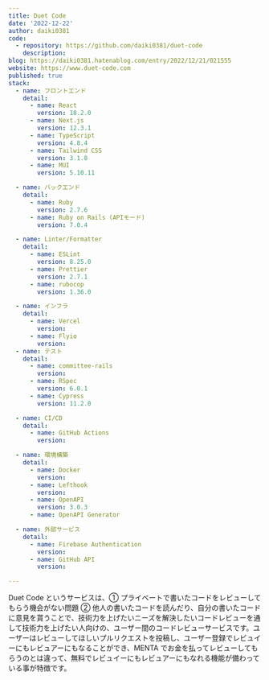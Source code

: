 ```yaml
---
title: Duet Code
date: '2022-12-22'
author: daiki0381
code: 
  - repository: https://github.com/daiki0381/duet-code 
    description:
blog: https://daiki0381.hatenablog.com/entry/2022/12/21/021555
website: https://www.duet-code.com
published: true
stack:
  - name: フロントエンド
    detail: 
      - name: React
        version: 18.2.0
      - name: Next.js
        version: 12.3.1
      - name: TypeScript
        version: 4.8.4
      - name: Tailwind CSS
        version: 3.1.8
      - name: MUI
        version: 5.10.11

  - name: バックエンド
    detail:
      - name: Ruby
        version: 2.7.6
      - name: Ruby on Rails (APIモード)
        version: 7.0.4

  - name: Linter/Formatter
    detail:
      - name: ESLint
        version: 8.25.0
      - name: Prettier
        version: 2.7.1
      - name: rubocop
        version: 1.36.0

  - name: インフラ
    detail:
      - name: Vercel
        version: 
      - name: Flyio
        version:
  - name: テスト
    detail:
      - name: committee-rails
        version: 
      - name: RSpec
        version: 6.0.1
      - name: Cypress
        version: 11.2.0

  - name: CI/CD
    detail:
      - name: GitHub Actions
        version: 

  - name: 環境構築
    detail:
      - name: Docker
        version: 
      - name: Lefthook
        version:
      - name: OpenAPI
        version: 3.0.3
      - name: OpenAPI Generator

  - name: 外部サービス
    detail:
      - name: Firebase Authentication
        version: 
      - name: GitHub API
        version: 

---
```


Duet Code というサービスは、① プライベートで書いたコードをレビューしてもらう機会がない問題 ② 他人の書いたコードを読んだり、自分の書いたコードに意見を貰うことで、技術力を上げたいニーズを解決したいコードレビューを通して技術力を上げたい人向けの、ユーザー間のコードレビューサービスです。ユーザーはレビューしてほしいプルリクエストを投稿し、ユーザー登録でレビュイーにもレビュアーにもなることができ、MENTA でお金を払ってレビューしてもらうのとは違って、無料でレビュイーにもレビュアーにもなれる機能が備わっている事が特徴です。
